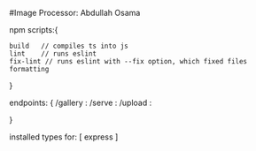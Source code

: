 #Image Processor: Abdullah Osama

npm scripts:{

    build   // compiles ts into js 
    lint    // runs eslint
    fix-lint // runs eslint with --fix option, which fixed files formatting
    
}

endpoints: {
    /gallery :
    /serve   :
    /upload  :

}

installed types for: [
    express
] 